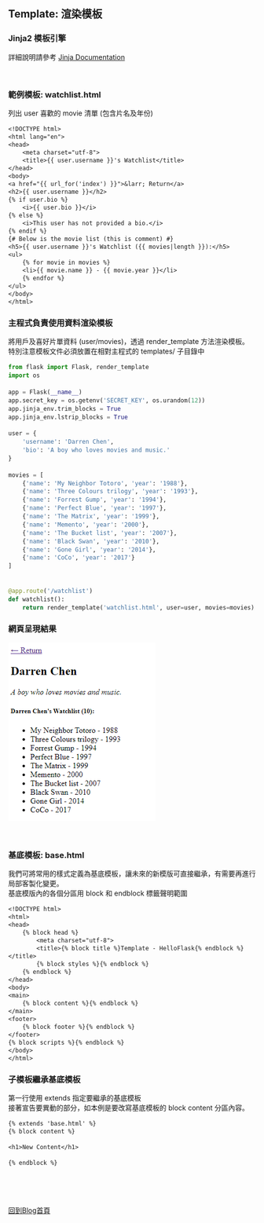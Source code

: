 ## Template: 渲染模板

### Jinja2 模板引擎
詳細說明請參考 [Jinja Documentation](https://jinja.palletsprojects.com/)

<br/>

### 範例模板: watchlist.html
列出 user 喜歡的 movie 清單 (包含片名及年份)
```
<!DOCTYPE html>
<html lang="en">
<head>
    <meta charset="utf-8">
    <title>{{ user.username }}'s Watchlist</title>
</head>
<body>
<a href="{{ url_for('index') }}">&larr; Return</a>
<h2>{{ user.username }}</h2>
{% if user.bio %}
    <i>{{ user.bio }}</i>
{% else %}
    <i>This user has not provided a bio.</i>
{% endif %}
{# Below is the movie list (this is comment) #}
<h5>{{ user.username }}'s Watchlist ({{ movies|length }}):</h5>
<ul>
    {% for movie in movies %}
    <li>{{ movie.name }} - {{ movie.year }}</li>
    {% endfor %}
</ul>
</body>
</html>
```

### 主程式負責使用資料渲染模板
將用戶及喜好片單資料 (user/movies)，透過 render_template 方法渲染模板。  
特別注意模板文件必須放置在相對主程式的 templates/ 子目錄中
```python
from flask import Flask, render_template
import os

app = Flask(__name__)
app.secret_key = os.getenv('SECRET_KEY', os.urandom(12))
app.jinja_env.trim_blocks = True
app.jinja_env.lstrip_blocks = True

user = {
    'username': 'Darren Chen',
    'bio': 'A boy who loves movies and music.'
}

movies = [
    {'name': 'My Neighbor Totoro', 'year': '1988'},
    {'name': 'Three Colours trilogy', 'year': '1993'},
    {'name': 'Forrest Gump', 'year': '1994'},
    {'name': 'Perfect Blue', 'year': '1997'},
    {'name': 'The Matrix', 'year': '1999'},
    {'name': 'Memento', 'year': '2000'},
    {'name': 'The Bucket list', 'year': '2007'},
    {'name': 'Black Swan', 'year': '2010'},
    {'name': 'Gone Girl', 'year': '2014'},
    {'name': 'CoCo', 'year': '2017'}
]


@app.route('/watchlist')
def watchlist():
    return render_template('watchlist.html', user=user, movies=movies)
```

### 網頁呈現結果
![introduce01](images/introduce01.png)

<br/>

### 基底模板: base.html
我們可將常用的樣式定義為基底模板，讓未來的新模版可直接繼承，有需要再進行局部客製化變更。  
基底模版內的各個分區用 block 和 endblock 標籤聲明範圍
```
<!DOCTYPE html>
<html>
<head>
    {% block head %}
        <meta charset="utf-8">
        <title>{% block title %}Template - HelloFlask{% endblock %}</title>
        {% block styles %}{% endblock %}
    {% endblock %}
</head>
<body>
<main>
    {% block content %}{% endblock %}
</main>
<footer>
    {% block footer %}{% endblock %}
</footer>
{% block scripts %}{% endblock %}
</body>
</html>
```

### 子模板繼承基底模板
第一行使用 extends 指定要繼承的基底模板  
接著宣告要異動的部分，如本例是要改寫基底模板的 block content 分區內容。
```
{% extends 'base.html' %}
{% block content %}

<h1>New Content</h1>

{% endblock %}
```

<br/><br/><br/>

[回到Blog首頁](../index.md)

<br/>
